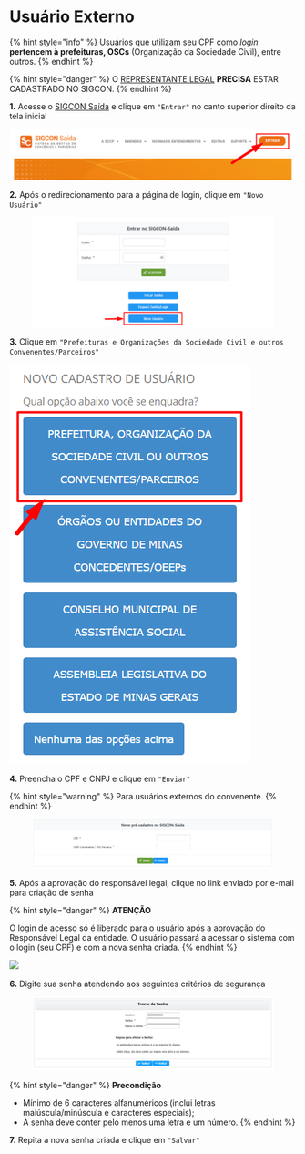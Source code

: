 # Usuário Externo

{% hint style="info" %}
Usuários que utilizam seu CPF como _login_ **pertencem à prefeituras, OSCs** (Organização da Sociedade Civil), entre outros.
{% endhint %}

{% hint style="danger" %}
O [REPRESENTANTE LEGAL](broken-reference) **PRECISA** ESTAR CADASTRADO NO SIGCON.
{% endhint %}

**1.** Acesse o [SIGCON Saída](https://sigconsaida.mg.gov.br/) e clique em `"Entrar"` no canto superior direito da tela inicial

![](<../../../.gitbook/assets/image (525).png>)

**2.** Após o redirecionamento para a página de login, clique em `"Novo Usuário"`

<figure><img src="../../../.gitbook/assets/image (6) (1) (1).png" alt=""><figcaption></figcaption></figure>

**3.** Clique em `"Prefeituras e Organizações da Sociedade Civil e outros Convenentes/Parceiros"`

![](<../../../.gitbook/assets/image (514).png>)

**4.** Preencha o CPF e CNPJ e clique em `"Enviar"`

{% hint style="warning" %}
Para usuários externos do convenente.
{% endhint %}

<figure><img src="../../../.gitbook/assets/image (8) (1).png" alt=""><figcaption></figcaption></figure>

**5.**  Após a aprovação do responsável legal, clique no link enviado por e-mail para criação de senha&#x20;

{% hint style="danger" %}
**ATENÇÃO**

O login de acesso só é liberado para o usuário após a aprovação do Responsável Legal da entidade. O usuário passará a acessar o sistema com o login (seu CPF) e com a nova senha criada.
{% endhint %}

![](https://attachment.freshdesk.com/inline/attachment?token=eyJ0eXAiOiJKV1QiLCJhbGciOiJIUzI1NiJ9.eyJpZCI6MTkwNTUyNjUxNzUsImRvbWFpbiI6ImF0ZW5kaW1lbnRvc2lnY29uc2FpZGEuZnJlc2hkZXNrLmNvbSIsImFjY291bnRfaWQiOjQ1NzM0M30.\_M3VpJdDX0Oty\_tBDVGgJ5yKfuErY3tcsbTFxKSggi4)

**6.** Digite sua senha atendendo aos seguintes critérios de segurança

<figure><img src="../../../.gitbook/assets/image (2) (1).png" alt=""><figcaption></figcaption></figure>

{% hint style="danger" %}
**Precondição**&#x20;

* Mínimo de 6 caracteres alfanuméricos (inclui letras maiúscula/minúscula e caracteres especiais);
* A senha deve conter pelo menos uma letra e um número.
{% endhint %}

**7.**  Repita a nova senha criada e clique em `"Salvar"`
